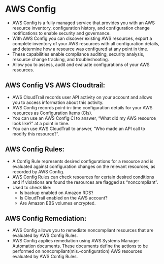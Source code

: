 # AWS Config
- AWS Config is a fully managed service that provides you with an AWS resource inventory, configuration history, and configuration change notifications to enable security and governance.
- With AWS Config you can discover existing AWS resources, export a complete inventory of your AWS resources with all configuration details, and determine how a resource was configured at any point in time.
- These capabilities enable compliance auditing, security analysis, resource change tracking, and troubleshooting.
- Allow you to assess, audit and evaluate configurations of your AWS resources.

## AWS Config VS AWS Cloudtrail:
- AWS CloudTrail records user API activity on your account and allows you to access information about this activity.
- AWS Config records point-in-time configuration details for your AWS resources as Configuration Items (CIs).
- You can use an AWS Config CI to answer, “What did my AWS resource look like?” at a point in time.
- You can use AWS CloudTrail to answer, “Who made an API call to modify this resource?”.

## AWS Config Rules:
- A Config Rule represents desired configurations for a resource and is evaluated against configuration changes on the relevant resources, as recorded by AWS Config.
- AWS Config Rules can check resources for certain desired conditions and if violations are found the resources are flagged as “noncompliant”.
- Used to check like:
  - Is backup enabled on Amazon RDS?
  - Is CloudTrail enabled on the AWS account?
  - Are Amazon EBS volumes encrypted.
 
## AWS Config Remediation:
- AWS Config allows you to remediate noncompliant resources that are evaluated by AWS Config Rules.
- AWS Config applies remediation using AWS Systems Manager Automation documents. These documents define the actions to be performed on noncompliant(mis.-configuration) AWS resources evaluated by AWS Config Rules.
